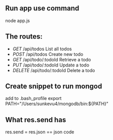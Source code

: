 ## Run app use command

node app.js

## The routes: 
- *GET*		/api/todos			List all todos
- *POST*	/api/todos			Create new todo
- *GET*		/api/todo/:todoId	Retrieve a todo
- *PUT*		/api/todo/:todoId 	Update a todo
- *DELETE*	/api/todo/:todoId	Delete a todo

## Create snippet to run mongod 
add to .bash_profile 
export PATH="/Users/sunkevu4/mongodb/bin:${PATH}"

## What res.send has
res.send = res.json == json code 